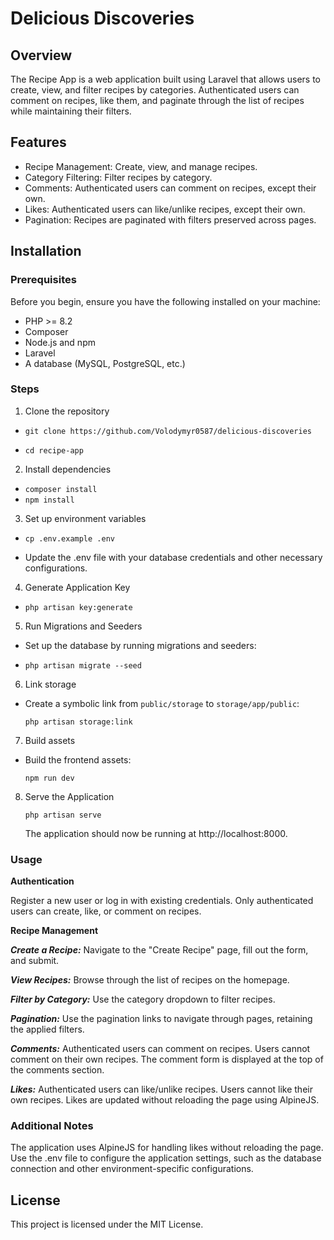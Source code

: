 # Delicious Discoveries

## Overview

The Recipe App is a web application built using Laravel that allows users to create, view, and filter recipes by categories. Authenticated users can comment on recipes, like them, and paginate through the list of recipes while maintaining their filters.

## Features

- Recipe Management: Create, view, and manage recipes.
- Category Filtering: Filter recipes by category.
- Comments: Authenticated users can comment on recipes, except their own.
- Likes: Authenticated users can like/unlike recipes, except their own.
- Pagination: Recipes are paginated with filters preserved across pages.

## Installation

###  Prerequisites

Before you begin, ensure you have the following installed on your machine:

- PHP >= 8.2
- Composer
- Node.js and npm
- Laravel
- A database (MySQL, PostgreSQL, etc.)

### Steps

1. Clone the repository

- `git clone https://github.com/Volodymyr0587/delicious-discoveries`

- `cd recipe-app`

2. Install dependencies

- `composer install`
- `npm install`

3. Set up environment variables

- `cp .env.example .env`

- Update the .env file with your database credentials and other necessary configurations.

4. Generate Application Key

- `php artisan key:generate`

5. Run Migrations and Seeders

- Set up the database by running migrations and seeders:

- `php artisan migrate --seed`

6. Link storage

- Create a symbolic link from `public/storage` to `storage/app/public`:

    `php artisan storage:link`

7. Build assets

- Build the frontend assets:

    `npm run dev`

8. Serve the Application

    `php artisan serve`

    The application should now be running at http://localhost:8000.

### Usage

**Authentication**

Register a new user or log in with existing credentials. Only authenticated users can create, like, or comment on recipes.

**Recipe Management**

***Create a Recipe:***  Navigate to the "Create Recipe" page, fill out the form, and submit.

***View Recipes:*** Browse through the list of recipes on the homepage. 

***Filter by Category:*** Use the category dropdown to filter recipes. 

***Pagination:*** Use the pagination links to navigate through pages, retaining the applied filters.

***Comments:*** Authenticated users can comment on recipes. Users cannot comment on their own recipes. The comment form is displayed at the top of the comments section.

***Likes:*** Authenticated users can like/unlike recipes. Users cannot like their own recipes. Likes are updated without reloading the page using AlpineJS.

### Additional Notes

The application uses AlpineJS for handling likes without reloading the page. Use the .env file to configure the application settings, such as the database connection and other environment-specific configurations.



## License

This project is licensed under the MIT License.
